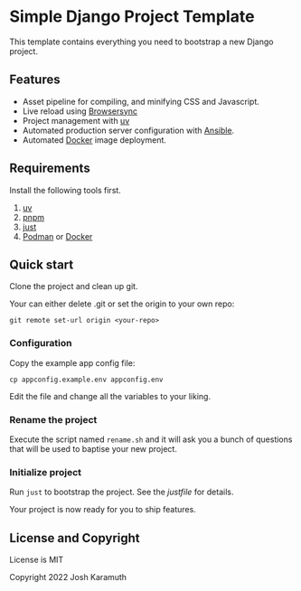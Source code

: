 # Simple Django Project Template

This template contains everything you need to bootstrap a new Django project.

## Features

- Asset pipeline for compiling, and minifying CSS and Javascript.
- Live reload using [Browsersync](https://browsersync.io/)
- Project management with [uv](https://docs.astral.sh/uv/)
- Automated production server configuration with [Ansible](https://docs.ansible.com/).
- Automated [Docker](https://www.docker.com/) image deployment.

## Requirements

Install the following tools first.

1. [uv](https://astral.sh)
2. [pnpm](https://pnpm.io/)
3. [just](https://just.systems/man/en/introduction.html)
4. [Podman](https://podman.io/) or [Docker](https://www.docker.com/)

## Quick start

Clone the project and clean up git.

Your can either delete .git or set the origin to your own repo:

```shell
git remote set-url origin <your-repo>
```

### Configuration

Copy the example app config file:

```shell
cp appconfig.example.env appconfig.env
```

Edit the file and change all the variables to your liking.

### Rename the project

Execute the script named `rename.sh` and it will ask you a bunch of
questions that will be used to baptise your new project.

### Initialize project

Run `just` to bootstrap the project. See the _justfile_ for details.

Your project is now ready for you to ship features.

## License and Copyright

License is MIT

Copyright 2022 Josh Karamuth
